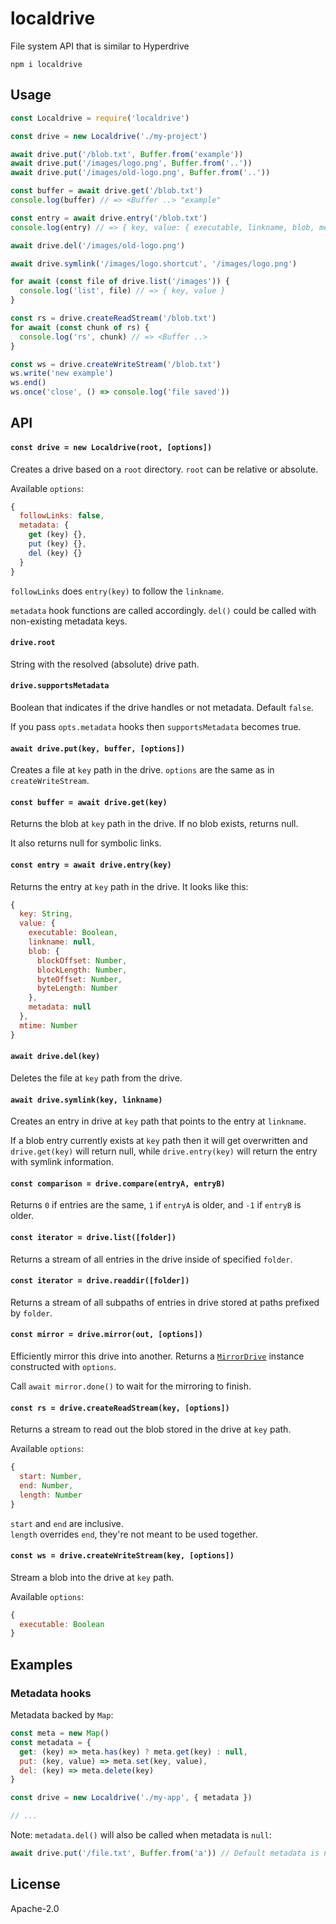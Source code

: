 # localdrive

File system API that is similar to Hyperdrive

```
npm i localdrive
```

## Usage
```js
const Localdrive = require('localdrive')

const drive = new Localdrive('./my-project')

await drive.put('/blob.txt', Buffer.from('example'))
await drive.put('/images/logo.png', Buffer.from('..'))
await drive.put('/images/old-logo.png', Buffer.from('..'))

const buffer = await drive.get('/blob.txt')
console.log(buffer) // => <Buffer ..> "example"

const entry = await drive.entry('/blob.txt')
console.log(entry) // => { key, value: { executable, linkname, blob, metadata } }

await drive.del('/images/old-logo.png')

await drive.symlink('/images/logo.shortcut', '/images/logo.png')

for await (const file of drive.list('/images')) {
  console.log('list', file) // => { key, value }
}

const rs = drive.createReadStream('/blob.txt')
for await (const chunk of rs) {
  console.log('rs', chunk) // => <Buffer ..>
}

const ws = drive.createWriteStream('/blob.txt')
ws.write('new example')
ws.end()
ws.once('close', () => console.log('file saved'))
```

## API

#### `const drive = new Localdrive(root, [options])`

Creates a drive based on a `root` directory. `root` can be relative or absolute.

Available `options`:
```js
{
  followLinks: false,
  metadata: {
    get (key) {},
    put (key) {},
    del (key) {}
  }
}
```

`followLinks` does `entry(key)` to follow the `linkname`.

`metadata` hook functions are called accordingly. `del()` could be called with non-existing metadata keys.

#### `drive.root`

String with the resolved (absolute) drive path.

#### `drive.supportsMetadata`

Boolean that indicates if the drive handles or not metadata. Default `false`.

If you pass `opts.metadata` hooks then `supportsMetadata` becomes true.

#### `await drive.put(key, buffer, [options])`

Creates a file at `key` path in the drive. `options` are the same as in `createWriteStream`.

#### `const buffer = await drive.get(key)`

Returns the blob at `key` path in the drive. If no blob exists, returns null.

It also returns null for symbolic links.

#### `const entry = await drive.entry(key)`

Returns the entry at `key` path in the drive. It looks like this:
```js
{
  key: String,
  value: {
    executable: Boolean,
    linkname: null,
    blob: {
      blockOffset: Number,
      blockLength: Number,
      byteOffset: Number,
      byteLength: Number
    },
    metadata: null
  },
  mtime: Number
}
```

#### `await drive.del(key)`

Deletes the file at `key` path from the drive.

#### `await drive.symlink(key, linkname)`

Creates an entry in drive at `key` path that points to the entry at `linkname`.

If a blob entry currently exists at `key` path then it will get overwritten and `drive.get(key)` will return null, while `drive.entry(key)` will return the entry with symlink information.

#### `const comparison = drive.compare(entryA, entryB)`

Returns `0` if entries are the same, `1` if `entryA` is older, and `-1` if `entryB` is older.

#### `const iterator = drive.list([folder])`

Returns a stream of all entries in the drive inside of specified `folder`.

#### `const iterator = drive.readdir([folder])`

Returns a stream of all subpaths of entries in drive stored at paths prefixed by `folder`.

#### `const mirror = drive.mirror(out, [options])`

Efficiently mirror this drive into another. Returns a [`MirrorDrive`](https://github.com/holepunchto/mirror-drive#api) instance constructed with `options`.

Call `await mirror.done()` to wait for the mirroring to finish.

#### `const rs = drive.createReadStream(key, [options])`

Returns a stream to read out the blob stored in the drive at `key` path.

Available `options`:
```js
{
  start: Number,
  end: Number,
  length: Number
}
```

`start` and `end` are inclusive.\
`length` overrides `end`, they're not meant to be used together.

#### `const ws = drive.createWriteStream(key, [options])`

Stream a blob into the drive at `key` path.

Available `options`:
```js
{
  executable: Boolean
}
```

## Examples

### Metadata hooks
Metadata backed by `Map`:
```js
const meta = new Map()
const metadata = {
  get: (key) => meta.has(key) ? meta.get(key) : null,
  put: (key, value) => meta.set(key, value),
  del: (key) => meta.delete(key)
}

const drive = new Localdrive('./my-app', { metadata })

// ...
```

Note: `metadata.del()` will also be called when metadata is `null`:
```js
await drive.put('/file.txt', Buffer.from('a')) // Default metadata is null
```

## License
Apache-2.0

